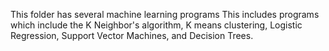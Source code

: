 

This folder has several machine learning programs This includes programs which include the K Neighbor's algorithm, K means clustering, Logistic Regression, Support Vector Machines, and Decision Trees.
